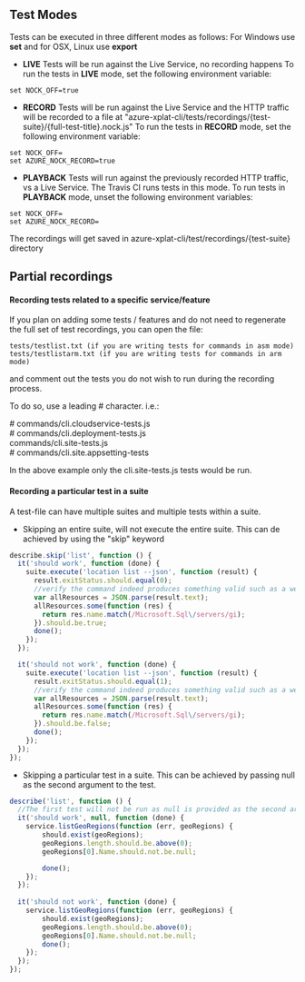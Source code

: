 ## Test Modes

Tests can be executed in three different modes as follows:
For Windows use **set** and for OSX, Linux use **export**
* **LIVE**
Tests will be run against the Live Service, no recording happens
To run the tests in **LIVE** mode, set the following environment variable:
```
set NOCK_OFF=true 
```

* **RECORD**
Tests will be run against the Live Service and the HTTP traffic will be recorded to a file at "azure-xplat-cli/tests/recordings/{test-suite}/{full-test-title}.nock.js"
To run the tests in **RECORD** mode, set the following environment variable:
```
set NOCK_OFF=
set AZURE_NOCK_RECORD=true
```

* **PLAYBACK**
Tests will run against the previously recorded HTTP traffic, vs a Live Service. The Travis CI runs tests in this mode.
To run tests in **PLAYBACK** mode, unset the following environment variables:
```
set NOCK_OFF=
set AZURE_NOCK_RECORD=
```
The recordings will get saved in azure-xplat-cli/test/recordings/{test-suite} directory

## Partial recordings

#### Recording tests related to a specific service/feature
If you plan on adding some tests / features and do not need to regenerate the full set of test recordings, you can open the file: 
```
tests/testlist.txt (if you are writing tests for commands in asm mode)
tests/testlistarm.txt (if you are writing tests for commands in arm mode)
```
and comment out the tests you do not wish to run during the recording process.

To do so, use a leading \# character. i.e.:

\# commands/cli.cloudservice-tests.js <br />
\# commands/cli.deployment-tests.js <br />
commands/cli.site-tests.js <br />
\# commands/cli.site.appsetting-tests <br />

In the above example only the cli.site-tests.js tests would be run.

#### Recording a particular test in a suite

A test-file can have multiple suites and multiple tests within a suite.

* Skipping an entire suite, will not execute the entire suite. This can de achieved by using the "skip" keyword 
```js
describe.skip('list', function () {
  it('should work', function (done) {
    suite.execute('location list --json', function (result) {
      result.exitStatus.should.equal(0);
      //verify the command indeed produces something valid such as a well known provider: sql provider
      var allResources = JSON.parse(result.text);
      allResources.some(function (res) {
        return res.name.match(/Microsoft.Sql\/servers/gi);
      }).should.be.true;
      done();
    });
  });

  it('should not work', function (done) {
    suite.execute('location list --json', function (result) {
      result.exitStatus.should.equal(1);
      //verify the command indeed produces something valid such as a well known provider: sql provider
      var allResources = JSON.parse(result.text);
      allResources.some(function (res) {
        return res.name.match(/Microsoft.Sql\/servers/gi);
      }).should.be.false;
      done();
    });
  });
});
```
* Skipping a particular test in a suite. This can be achieved by passing null as the second argument to the test.
```js
describe('list', function () {
  //The first test will not be run as null is provided as the second argument to the test function.
  it('should work', null, function (done) {
    service.listGeoRegions(function (err, geoRegions) {
        should.exist(geoRegions);
        geoRegions.length.should.be.above(0);
        geoRegions[0].Name.should.not.be.null;

        done();
    });
  });
  
  it('should not work', function (done) {
    service.listGeoRegions(function (err, geoRegions) {
        should.exist(geoRegions);
        geoRegions.length.should.be.above(0);
        geoRegions[0].Name.should.not.be.null;
        done();
    });
  });
});
```
